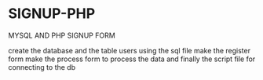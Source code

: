# SIGNUP-PHP
MYSQL AND PHP SIGNUP FORM

create the database and the table users using the sql file
make the register form
make the process form to process the data
and finally the script file for connecting to the db
